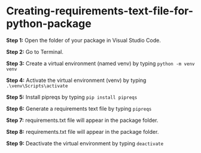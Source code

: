 # Creating-requirements-text-file-for-python-package

**Step 1:** Open the folder of your package in Visual Studio Code.

**Step 2:** Go to Terminal.

**Step 3:** Create a virtual environment (named venv) by typing ```python -m venv venv```

**Step 4:** Activate the virtual environment (venv) by typing ```.\venv\Scripts\activate```

**Step 5:** Install pipreqs by typing  ```pip install pipreqs```

**Step 6:** Generate a requirements text file by typing ```pipreqs```

**Step 7:** requirements.txt file will appear in the package folder.

**Step 8:** requirements.txt file will appear in the package folder.

**Step 9:** Deactivate the virtual environment by typing ```deactivate```


